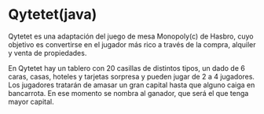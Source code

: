 # Qytetet(java)

Qytetet es una adaptación del juego de mesa Monopoly(c) de Hasbro, cuyo objetivo es convertirse en el jugador más rico a través de la compra, alquiler y venta
de propiedades.

En Qytetet hay un tablero con 20 casillas de distintos tipos, un dado de 6 caras, casas, hoteles y tarjetas sorpresa y pueden jugar de 2 a 4 jugadores. Los jugadores tratarán de amasar un gran capital
hasta que alguno caiga en bancarrota. En ese momento se nombra al ganador, que será el que tenga mayor capital.
